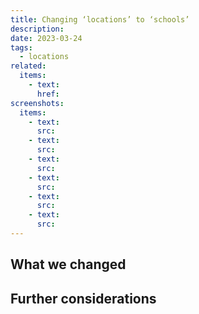 ```yaml
---
title: Changing ‘locations’ to ‘schools’
description:
date: 2023-03-24
tags:
  - locations
related:
  items:
    - text:
      href:
screenshots:
  items:
    - text:
      src:
    - text:
      src:
    - text:
      src:
    - text:
      src:
    - text:
      src:
    - text:
      src:
---
```


## What we changed

## Further considerations
